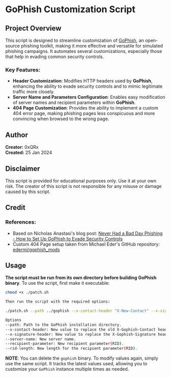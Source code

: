 # GoPhish Customization Script

## Project Overview
This script is designed to streamline customization of [GoPhish](https://github.com/gophish/gophish), an open-source phishing toolkit, making it more effective and versatile for simulated phishing campaigns. It automates several customizations, especially those that help in evading common security controls.

### Key Features:
- **Header Customization**: Modifies HTTP headers used by **GoPhish**, enhancing the ability to evade security controls and to mimic legitimate traffic more closely.
- **Server Name and Parameters Configuration**: Enables easy modification of server names and recipient parameters within **GoPhish**.
- **404 Page Customization**: Provides the ability to implement a custom 404 error page, making phishing pages less conspicuous and more convincing when browsed to the wrong page.


## Author
**Creator:** 0xQRx  
**Created:** 25 Jan 2024

## Disclaimer
This script is provided for educational purposes only. Use it at your own risk. The creator of this script is not responsible for any misuse or damage caused by this script.

## Credit
### References:
- Based on Nicholas Anastasi's blog post: [Never Had a Bad Day Phishing - How to Set Up GoPhish to Evade Security Controls](https://www.sprocketsecurity.com/resources/never-had-a-bad-day-phishing-how-to-set-up-gophish-to-evade-security-controls)
- Custom 404 Page setup taken from Michael Eder's GitHub repository: [edermi/gophish_mods](https://github.com/edermi/gophish_mods/blob/master/controllers/phish.go)

## Usage
**The script must be run from its own directory before building GoPhish binary**. To use the script, first make it executable:

```bash
chmod +x ./patch.sh

Then run the script with the required options:

./patch.sh --path ../gophish --x-contact-header "X-New-Contact" --x-signature-header "X-New-Signature" --server-name "NewServerName" --recipient-parameter "newParam" --rid-length 12

Options
--path: Path to the GoPhish installation directory.
--x-contact-header: New value to replace the old X-Gophish-Contact header.
--x-signature-header: New value to replace the X-Gophish-Signature header.
--server-name: New server name.
--recipient-parameter: New recipient parameter(RID).
--rid-length: New length for the recipient parameter(RID).
```

**NOTE**: You can delete the `gophish` binary. To modify values again, simply use the same script. It tracks the latest values used, allowing you to customize your `GoPhish` instance multiple times as needed.
